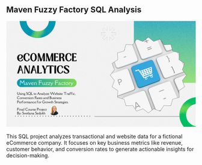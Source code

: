 ## Maven Fuzzy Factory SQL Analysis

![Project_cover](Cover.png)

This SQL project analyzes transactional and website data for a fictional eCommerce company. It focuses on key business metrics like revenue, customer behavior, and conversion rates to generate actionable insights for decision-making.

